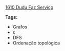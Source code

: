 [1610 Dudu Faz Serviço](https://www.urionlinejudge.com.br/judge/pt/problems/view/1610)

**Tags:**
- Grafos
- `C`
- DFS
- Ordenação topológica
